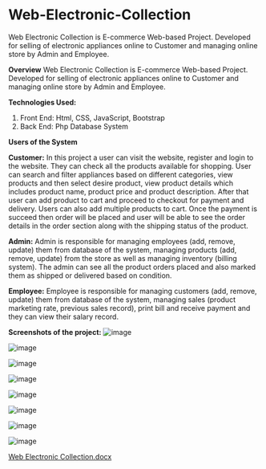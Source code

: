 # Web-Electronic-Collection
Web Electronic Collection is E-commerce Web-based Project. Developed for selling of electronic appliances online to Customer and managing online store by Admin and Employee.

**Overview**
Web Electronic Collection is E-commerce Web-based Project. Developed for selling of electronic appliances online to Customer and managing online store by Admin and Employee.

**Technologies Used:** 
1. Front End: Html, CSS, JavaScript, Bootstrap
2. Back End: Php Database System

**Users of the System**

**Customer:**
In this project a user can visit the website, register and login to the website. They can check all the products available for shopping. User can search and filter appliances based on different categories, view products and then select desire product, view product details which includes product name, product price and product description. After that user can add product to cart and proceed to checkout for payment and delivery. Users can also add multiple products to cart. Once the payment is succeed then order will be placed and user will be able to see the order details in the order section along with the shipping status of the product.

**Admin:**
Admin is responsible for managing employees (add, remove, update) them from database of the system, managing products (add, remove, update) from the store as well as managing inventory (billing system). The admin can see all the product orders placed and also marked them as shipped or delivered based on condition.

**Employee:**
Employee is responsible for managing customers (add, remove, update) them from database of the system, managing sales (product marketing rate, previous sales record), print bill and receive payment and they can view their salary record. 




**Screenshots of the project:**
 ![image](https://github.com/ra-f-ia/Web-Electronic-Collection/assets/93553200/e4df6c2a-2f0e-46be-bee1-e64dad45d415)

 ![image](https://github.com/ra-f-ia/Web-Electronic-Collection/assets/93553200/51eb465d-63c2-41e0-97a5-cc01ac00d753)

 ![image](https://github.com/ra-f-ia/Web-Electronic-Collection/assets/93553200/808d8e16-9eec-4429-962a-e6cbc469d10d)

 ![image](https://github.com/ra-f-ia/Web-Electronic-Collection/assets/93553200/ac7a270a-bdf1-4745-9f02-c36539df065d)

![image](https://github.com/ra-f-ia/Web-Electronic-Collection/assets/93553200/a1f59ff6-0dd2-4ecc-bb43-ba5702bc7d21)
 
![image](https://github.com/ra-f-ia/Web-Electronic-Collection/assets/93553200/32b800fe-657c-4867-9bcb-0c4b26b6aa55)
 
 ![image](https://github.com/ra-f-ia/Web-Electronic-Collection/assets/93553200/e04ab14c-6337-4629-9fc5-698c8be5c44b)

 ![image](https://github.com/ra-f-ia/Web-Electronic-Collection/assets/93553200/21943b9a-d40c-4ec9-86ee-2f25abd7cb3b)



[Web Electronic Collection.docx](https://github.com/ra-f-ia/Web-Electronic-Collection/files/11995825/Web.Electronic.Collection.docx)
